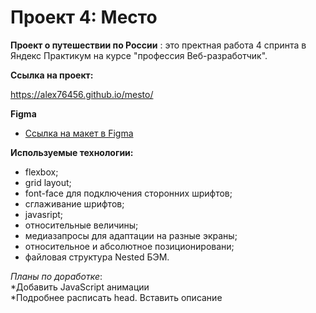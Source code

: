 
# Проект 4: Место
**Проект о путешествии по России** : это пректная работа 4 спринта в Яндекс Практикум на курсе "профессия Веб-разработчик". 



**Ссылка на проект:**

https://alex76456.github.io/mesto/


**Figma**

* [Ссылка на макет в Figma](https://www.figma.com/file/StZjf8HnoeLdiXS7dYrLAh/JavaScript.-Sprint-4)


**Используемые технологии:**

* flexbox;
* grid layout;
* font-face для подключения сторонних шрифтов;
* сглаживание шрифтов;
* javasript;
* относительные величины;
* медиазапросы для адаптации на разные экраны;
* относительное и абсолютное позиционировани;
* файловая структура Nested БЭМ.


*Планы по доработке*:  
*Добавить JavaScript анимации  
*Подробнее расписать head. Вставить описание  
